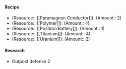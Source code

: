 #### Recipe
- (Resource:: [[Paramagnon Conductor]]): (Amount:: 2)
- (Resource:: [[Polymer]]): (Amount:: 4)
- (Resource:: [[Positron Battery]]): (Amount:: 1)
- (Resource:: [[Titanium]]): (Amount:: 4)
- (Resource:: [[Uranium]]): (Amount:: 2)

#### Research
- Outpost defense 2